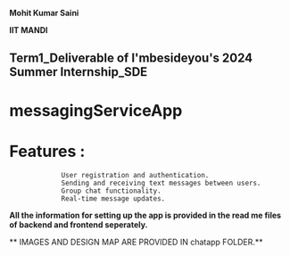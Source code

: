 **Mohit Kumar Saini** 
 
 **IIT MANDI**
 
 **Term1_Deliverable of I'mbesideyou's 2024 Summer Internship_SDE**
----------------------------------------------------------------------------------------------------------------

# messagingServiceApp
# Features : 
                 User registration and authentication.
                 Sending and receiving text messages between users.
                 Group chat functionality.
                 Real-time message updates.
                 
**All the information for setting up the app is provided in the read me files of backend and frontend seperately.**

** IMAGES AND DESIGN MAP ARE PROVIDED IN chatapp FOLDER.**

